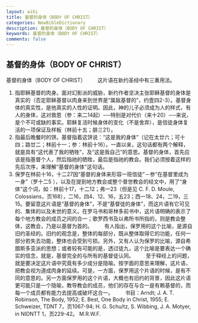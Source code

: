 ```yaml
---
layout: wiki
title: 基督的身体（BODY OF CHRIST）
categories: NewBibleDictionary
description: 基督的身体（BODY OF CHRIST）
keywords: 基督的身体（BODY OF CHRIST）
comments: false
---
```


## 基督的身体（BODY OF CHRIST）



基督的身体（BODY OF CHRIST）
　　这片语在新约圣经中有三重用法。
1. 指耶稣基督的肉身。面对幻影派的威胁，新约作者坚决主张耶稣基督的身体是真实的（否定耶稣基督以肉身来到世界是“属敌基督的”，约壹四2-3）。基督身体的真实性，是他真实的人性的证明。因此，神的儿子必须成为人的样式，有人的身体，这对救恩（参：来二14起）──特别是对代价（来十20）──来说，是个不可或缺的事实。耶稣复活时候身体的变化（不是舍弃），是信徒身体复活的一项保证及样板（林前十五；腓三21）。
2. 指最后晚餐时的饼。基督指着这饼说：“这是我的身体”（记在太廿六；可十四；路廿二；林前十一；参：林前十16）。一直以来，这句话都有两个解释，就是具有“这代表了我的牺牲”，及“这是我自己”的意思。基督的身体，首先应该是指基督个人，然后指祂的牺牲，最后是指祂的教会。我们必须按着这样的先后次序，来理解“基督的身体”这句话。
3. 保罗在林前十16，十二27因“基督的身体来形容一班信徒”－参“在基督里成为一身”（罗十二5 ），以及在提到地方教会或整个普世教会的经文中，用了“身体”这个词，如：林前十17，十二12；弗一23（但是见 C. F. D. Moule, Colossians，页168），二16，四4、12、16，五23；西一18、24，二19，三15。要留意这片语是“基督的身体”，不是“基督徒的身体”，而这片语有它可见的、集体的以及末世的意义。在罗马书和哥林多前书中，这片语明确的表示了每个地方教会的成员之间的合一；歌罗西书及以弗所书所指的，则是教会整体，这教会，乃是以基督为首的。
　　有人指出，保罗用的这个比喻，是源自旧约圣经的。旧约的观念是，整体的每部分，既从整体取得它的功能，任何一部分若失去功能，整体也会受到亏损。另外，又有人认为保罗的比喻，源自希腊斯多亚派的思想；或者较有可能的是，透过徒九，这个比喻是要表达一个确实的信念，就是，基督完全的与所有的基督徒认同。
　　至于释经上的问题，就是要决定这片语中究竟有多少成分是隐喻。按字面的意思来理解，这片语，把教会视为道成肉身的延续。可是，一方面，保罗用这个片语的时候，是有不同的意思的。另一方面保罗用的这个片语，大概也有旧约的背景，因此这片语更可能只是一个隐喻，教导教会的成员，他们的存在与合一是有赖基督的，而每一个成员都有能力去提高或破坏这合一。
　　书目：Arndt;
J. A. T. Robinson, The Body, 1952; E.
Best, One Body in Christ, 1955; E.
Schweizer, TDNT 7，页1067-94; H. G. Schu/tz, S. Wibbing, J. A. Motyer,
in NIDNTT 1，页229-42。
M.R.W.F.



